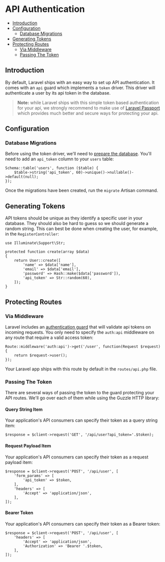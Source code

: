# API Authentication

- [Introduction](#introduction)
- [Configuration](#configuration)
    - [Database Migrations](#database-migrations)
- [Generating Tokens](#generating-tokens)
- [Protecting Routes](#protecting-routes)
    - [Via Middleware](#via-middleware)
    - [Passing The Token](#passing-the-token)

<a name="introduction"></a>
## Introduction

By default, Laravel ships with an easy way to set up API authentication. It comes with an `api` guard which implements a `token` driver. This driver will authenticate a user by its api token in the database.

> **Note:** while Laravel ships with this simple token based authentication for your api, we strongly recommend to make use of [Laravel Passport](/docs/{{version}}/passport) which provides much better and secure ways for protecting your api.

<a name="configuration"></a>
## Configuration

<a name="database-migrations"></a>
### Database Migrations

Before using the token driver, we'll need to [prepare the database](/docs/{{version}}/migrations). You'll need to add an `api_token` column to your `users` table:

    Schema::table('users', function ($table) {
        $table->string('api_token', 60)->unique()->nullable()->default(null);
    });

Once the migrations have been created, run the `migrate` Artisan command.

<a name="generating-tokens"></a>
## Generating Tokens

API tokens should be unique as they identify a specific user in your database. They should also be hard to guess so we should generate a random string. This can best be done when creating the user, for example, in the `RegisterController`:

    use Illuminate\Support\Str;

    protected function create(array $data)
    {
        return User::create([
            'name' => $data['name'],
            'email' => $data['email'],
            'password' => Hash::make($data['password']),
            'api_token' => Str::random(60),
        ]);
    }

<a name="protecting-routes"></a>
## Protecting Routes

<a name="via-middleware"></a>
### Via Middleware

Laravel includes an [authentication guard](/docs/{{version}}/authentication#adding-custom-guards) that will validate api tokens on incoming requests. You only need to specify the `auth:api` middleware on any route that require a valid access token:

    Route::middleware('auth:api')->get('/user', function(Request $request) {    
        return $request->user();
    });

Your Laravel app ships with this route by default in the `routes/api.php` file.

<a name="passing-the-token"></a>
### Passing The Token

There are several ways of passing the token to the guard protecting your API routes. We'll go over each of them while using the Guzzle HTTP library:

#### Query String Item

Your application's API consumers can specify their token as a query string item:

    $response = $client->request('GET', '/api/user?api_token='.$token);

#### Request Payload Item

Your application's API consumers can specify their token as a request payload item:

    $response = $client->request('POST', '/api/user', [
        'form_params' => [
            'api_token' => $token,
        ],
        'headers' => [
            'Accept' => 'application/json',
        ],
    ]);

#### Bearer Token

Your application's API consumers can specify their token as a Bearer token:

    $response = $client->request('POST', '/api/user', [
        'headers' => [
            'Accept' => 'application/json',
            'Authorization' => 'Bearer '.$token,
        ],
    ]);
